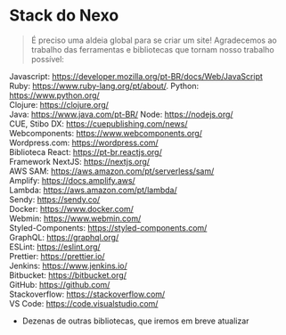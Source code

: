 # Stack do Nexo

> É preciso uma aldeia global para se criar um site! Agradecemos ao trabalho das ferramentas e bibliotecas que tornam nosso trabalho possível:

Javascript: https://developer.mozilla.org/pt-BR/docs/Web/JavaScript  
Ruby: https://www.ruby-lang.org/pt/about/. 
Python: https://www.python.org/  
Clojure: https://clojure.org/  
Java: https://www.java.com/pt-BR/
Node: https://nodejs.org/  
CUE, Stibo DX: https://cuepublishing.com/news/   
Webcomponents: https://www.webcomponents.org/    
Wordpress.com: https://wordpress.com/  
Biblioteca React: https://pt-br.reactjs.org/  
Framework NextJS: https://nextjs.org/  
AWS SAM: https://aws.amazon.com/pt/serverless/sam/  
Amplify: https://docs.amplify.aws/  
Lambda: https://aws.amazon.com/pt/lambda/  
Sendy: https://sendy.co/  
Docker: https://www.docker.com/  
Webmin: https://www.webmin.com/  
Styled-Components: https://styled-components.com/  
GraphQL: https://graphql.org/  
ESLint: https://eslint.org/  
Prettier: https://prettier.io/  
Jenkins: https://www.jenkins.io/  
Bitbucket: https://bitbucket.org/  
GitHub: https://github.com/  
Stackoverflow: https://stackoverflow.com/  
VS Code: https://code.visualstudio.com/   

+ Dezenas de outras bibliotecas, que iremos em breve atualizar
